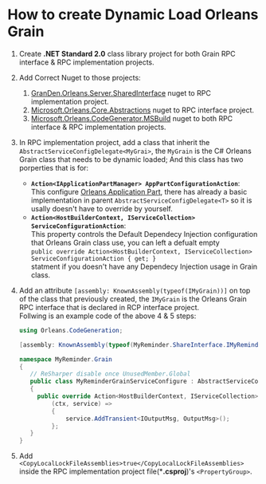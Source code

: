 # How to create Dynamic Load Orleans Grain

1. Create **.NET Standard 2.0** class library project for both Grain RPC interface & RPC implementation projects.
2. Add Correct Nuget to those projects:
   1. [GranDen.Orleans.Server.SharedInterface](https://www.nuget.org/packages/GranDen.Orleans.Server.SharedInterface) nuget to RPC implementation project.
   2. [Microsoft.Orleans.Core.Abstractions](https://www.nuget.org/packages/Microsoft.Orleans.Core.Abstractions) nuget to RPC interface project.
   3. [Microsoft.Orleans.CodeGenerator.MSBuild](https://www.nuget.org/packages/Microsoft.Orleans.CodeGenerator.MSBuild) nuget to both RPC interface & RPC implementation projects.
3. In RPC implementation project, add a class that inherit the `AbstractServiceConfigDelegate<MyGrai>`, the `MyGrain` is the C# Orleans Grain class that needs to be dynamic loaded; And this class has two porperties that is for:
   - **`Action<IApplicationPartManager> AppPartConfigurationAction`**:  
      This configure [Orleans Application Part](https://dotnet.github.io/orleans/Documentation/clusters_and_clients/configuration_guide/server_configuration.html#application-parts), there has already a basic implementation in parent `AbstractServiceConfigDelegate<T>` so it is usally doesn't have to override by yourself.
   - **`Action<HostBuilderContext, IServiceCollection> ServiceConfigurationAction`**:  
      This property controls the Default Dependecy Injection configuration that Orleans Grain class use, you can left a defualt empty  
      `public override Action<HostBuilderContext, IServiceCollection> ServiceConfigurationAction { get; }`  
      statment if you doesn't have any Dependecy Injection usage in Grain class.
4. Add an attribute `[assembly: KnownAssembly(typeof(IMyGrain))]` on top of the class that previously created, the `IMyGrain` is the Orleans Grain RPC interface that is declared in RCP interface project.  
   Follwing is an example code of the above 4 & 5 steps:  

   ```cs
   using Orleans.CodeGeneration;
   
   [assembly: KnownAssembly(typeof(MyReminder.ShareInterface.IMyReminder))]
   
   namespace MyReminder.Grain
   {
      // ReSharper disable once UnusedMember.Global
      public class MyReminderGrainServiceConfigure : AbstractServiceConfigDelegate<MyReminderGrain>
      {
        public override Action<HostBuilderContext, IServiceCollection> ServiceConfigurationAction =>
            (ctx, service) =>
            {
                service.AddTransient<IOutputMsg, OutputMsg>();
            };
      }
   }
   ```
   
5. Add `<CopyLocalLockFileAssemblies>true</CopyLocalLockFileAssemblies>` inside the RPC implementation project file(***.csproj**)'s `<PropertyGroup>`.  
